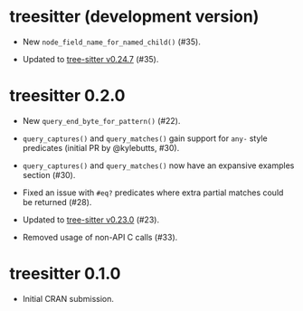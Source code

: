 # treesitter (development version)

* New `node_field_name_for_named_child()` (#35).

* Updated to [tree-sitter v0.24.7](https://github.com/tree-sitter/tree-sitter/releases/tag/v0.24.7) (#35).

# treesitter 0.2.0

* New `query_end_byte_for_pattern()` (#22).

* `query_captures()` and `query_matches()` gain support for `any-` style predicates (initial PR by @kylebutts, #30).

* `query_captures()` and `query_matches()` now have an expansive examples section (#30).

* Fixed an issue with `#eq?` predicates where extra partial matches could be returned (#28).

* Updated to [tree-sitter v0.23.0](https://github.com/tree-sitter/tree-sitter/releases/tag/v0.23.0) (#23).

* Removed usage of non-API C calls (#33).

# treesitter 0.1.0

* Initial CRAN submission.
